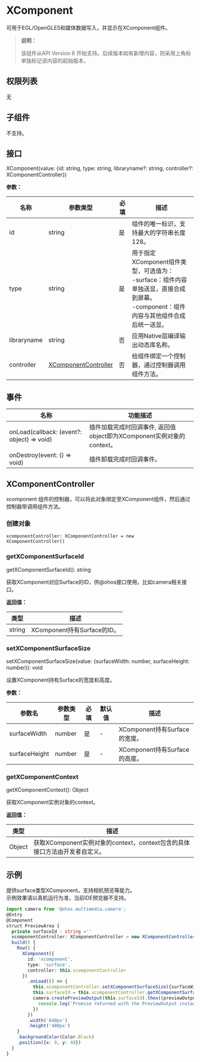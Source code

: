 # XComponent

 可用于EGL/OpenGLES和媒体数据写入，并显示在XComponent组件。

  >  **说明：**
  >
  >  该组件从API Version 8 开始支持。后续版本如有新增内容，则采用上角标单独标记该内容的起始版本。

## 权限列表

  无

## 子组件

  不支持。

## 接口

 XComponent(value: {id: string, type: string, libraryname?: string, controller?: XComponentController})

**参数：**

| 名称          | 参数类型                                     | 必填   | 描述                                       |
| ----------- | ---------------------------------------- | ---- | ---------------------------------------- |
| id          | string                                   | 是    | 组件的唯一标识，支持最大的字符串长度128。                   |
| type        | string                                   | 是    | 用于指定XComponent组件类型，可选值为：<br/>-surface：组件内容单独送显，直接合成到屏幕。<br/>-component：组件内容与其他组件合成后统一送显。 |
| libraryname | string                                   | 否    | 应用Native层编译输出动态库名称。                      |
| controller  | [XComponentController](#XComponentController) | 否    | 给组件绑定一个控制器，通过控制器调用组件方法。                  |

## 事件

| 名称                               | 功能描述         |
| -------------------------------- | ------------ |
| onLoad(callback: (event?: object) => void) | 插件加载完成时回调事件, 返回值object即为XComponent实例对象的context。 |
| onDestroy(event: () => void)              | 插件卸载完成时回调事件。 |

## XComponentController

xcomponent 组件的控制器，可以将此对象绑定至XComponent组件，然后通过控制器带调用组件方法。

### 创建对象

```
xcomponentController: XComponentController = new XComponentController()
```

### getXComponentSurfaceId

getXComponentSurfaceId(): string

获取XComponent对应Surface的ID，供@ohos接口使用，比如camera相关接口。

**返回值：**

| 类型     | 描述                      |
| ------ | ----------------------- |
| string | XComponent持有Surface的ID。 |

### setXComponentSurfaceSize

setXComponentSurfaceSize(value: {surfaceWidth: number, surfaceHeight: number}): void

设置XComponent持有Surface的宽度和高度。

**参数：**

| 参数名           | 参数类型   | 必填   | 默认值  | 描述                      |
| ------------- | ------ | ---- | ---- | ----------------------- |
| surfaceWidth  | number | 是    | -    | XComponent持有Surface的宽度。 |
| surfaceHeight | number | 是    | -    | XComponent持有Surface的高度。 |

### getXComponentContext

getXComponentContext(): Object

获取XComponent实例对象的context。

**返回值：**

| 类型     | 描述                                       |
| ------ | ---------------------------------------- |
| Object | 获取XComponent实例对象的context，context包含的具体接口方法由开发者自定义。 |

## 示例

提供surface类型XComponent，支持相机预览等能力。  
示例效果请以真机运行为准，当前IDE预览器不支持。

```ts
import camera from '@ohos.multimedia.camera';
@Entry
@Component
struct PreviewArea {
  private surfaceId : string =''
  xcomponentController: XComponentController = new XComponentController()
  build() {
    Row() {
      XComponent({
        id: 'xcomponent',
        type: 'surface',
        controller: this.xcomponentController
      })
        .onLoad(() => {
          this.xcomponentController.setXComponentSurfaceSize({surfaceWidth:1920,surfaceHeight:1080});
          this.surfaceId = this.xcomponentController.getXComponentSurfaceId();
          camera.createPreviewOutput(this.surfaceId).then((previewOutput) => {
            console.log('Promise returned with the PreviewOutput instance');
          })
        })
        .width('640px')
        .height('480px')
    }
    .backgroundColor(Color.Black)
    .position({x: 0, y: 48})
  }
}
```